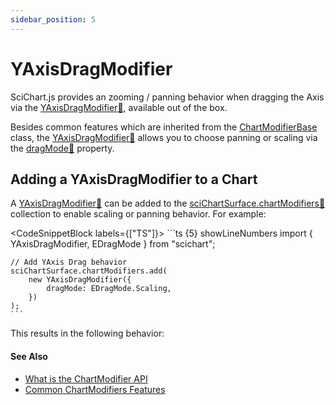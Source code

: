 ```yaml
---
sidebar_position: 5
---
```


# YAxisDragModifier

SciChart.js provides an zooming / panning behavior when dragging the Axis via the [YAxisDragModifier:blue_book:](https://www.scichart.com/documentation/js/current/typedoc/classes/yaxisdragmodifier.html), available out of the box.

Besides common features which are inherited from the [ChartModifierBase](/docs/2d-charts/chart-modifier-api/common-features) class, the [YAxisDragModifier:blue_book:](https://www.scichart.com/documentation/js/current/typedoc/classes/yaxisdragmodifier.html) allows you to choose panning or scaling via the [dragMode:blue_book:](https://www.scichart.com/documentation/js/current/typedoc/classes/yaxisdragmodifier.html#dragmode) property.

Adding a YAxisDragModifier to a Chart
-------------------------------------

A [YAxisDragModifier:blue_book:](https://www.scichart.com/documentation/js/current/typedoc/classes/yaxisdragmodifier.html) can be added to the [sciChartSurface.chartModifiers:blue_book:](https://www.scichart.com/documentation/js/current/typedoc/classes/scichartsurface.html#chartmodifiers) collection to enable scaling or panning behavior. For example:

<CodeSnippetBlock labels={["TS"]}>
    ```ts {5} showLineNumbers
    import { YAxisDragModifier, EDragMode } from "scichart";

    // Add YAxis Drag behavior
    sciChartSurface.chartModifiers.add(
        new YAxisDragModifier({
            dragMode: EDragMode.Scaling,
        })
    );
    ```
</CodeSnippetBlock>

This results in the following behavior:

<CenteredImageWrapper
    src="/images/ChartModifiers_YAxis_XAxisDragModifier.gif"
    title="X and Y Axis Drag Modifier GIF"
/>

#### See Also

* [What is the ChartModifier API](/docs/2d-charts/chart-modifier-api/chart-modifier-api-overview)
* [Common ChartModifiers Features](/docs/2d-charts/chart-modifier-api/common-features)